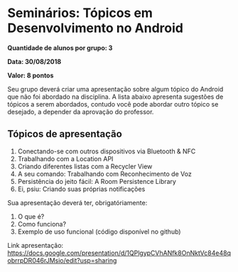 # Seminários: Tópicos em Desenvolvimento no Android

**Quantidade de alunos por grupo: 3**

**Data: 30/08/2018**

**Valor: 8 pontos**

Seu grupo deverá criar uma apresentação sobre algum tópico do Android que não foi abordado na disciplina. A lista abaixo apresenta sugestões de tópicos a serem abordados, contudo você pode abordar outro tópico se desejado, a depender da aprovação do professor.

## Tópicos de apresentação

1. Conectando-se com outros dispositivos via Bluetooth & NFC
1. Trabalhando com a Location API
1. Criando diferentes listas com a Recycler View
1. A seu comando: Trabalhando com Reconhecimento de Voz
1. Persistência do jeito fácil: A Room Persistence Library
1. Ei, psiu: Criando suas próprias notificações

Sua apresentação deverá ter, obrigatóriamente:

1. O que é?
1. Como funciona?
1. Exemplo de uso funcional (código disponível no github)

Link apresentação: https://docs.google.com/presentation/d/1QPlgypCVhANfk8OnNktVc84e48qobrrpDR046rJMsio/edit?usp=sharing